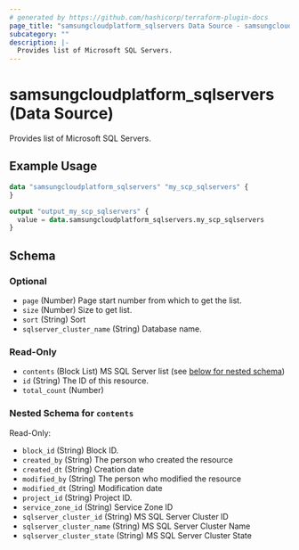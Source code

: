 ```yaml
---
# generated by https://github.com/hashicorp/terraform-plugin-docs
page_title: "samsungcloudplatform_sqlservers Data Source - samsungcloudplatform"
subcategory: ""
description: |-
  Provides list of Microsoft SQL Servers.
---
```


# samsungcloudplatform_sqlservers (Data Source)

Provides list of Microsoft SQL Servers.

## Example Usage

```terraform
data "samsungcloudplatform_sqlservers" "my_scp_sqlservers" {
}

output "output_my_scp_sqlservers" {
  value = data.samsungcloudplatform_sqlservers.my_scp_sqlservers
}
```

<!-- schema generated by tfplugindocs -->
## Schema

### Optional

- `page` (Number) Page start number from which to get the list.
- `size` (Number) Size to get list.
- `sort` (String) Sort
- `sqlserver_cluster_name` (String) Database name.

### Read-Only

- `contents` (Block List) MS SQL Server list (see [below for nested schema](#nestedblock--contents))
- `id` (String) The ID of this resource.
- `total_count` (Number)

<a id="nestedblock--contents"></a>
### Nested Schema for `contents`

Read-Only:

- `block_id` (String) Block ID.
- `created_by` (String) The person who created the resource
- `created_dt` (String) Creation date
- `modified_by` (String) The person who modified the resource
- `modified_dt` (String) Modification date
- `project_id` (String) Project ID.
- `service_zone_id` (String) Service Zone ID
- `sqlserver_cluster_id` (String) MS SQL Server Cluster ID
- `sqlserver_cluster_name` (String) MS SQL Server Cluster Name
- `sqlserver_cluster_state` (String) MS SQL Server Cluster State


